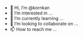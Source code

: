 - 👋 Hi, I’m @kornkan
- 👀 I’m interested in ...
- 🌱 I’m currently learning ...
- 💞️ I’m looking to collaborate on ...
- 📫 How to reach me ...

<!---
kornkan/kornkan is a ✨ special ✨ repository because its `README.md` (this file) appears on your GitHub profile.
You can click the Preview link to take a look at your changes.
--->
